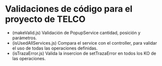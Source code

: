 # Validaciones de código para el proyecto de TELCO
- (makeValid.js) Validación de PopupService cantidad, posición y parámetros.
- (isUsedAllServices.js) Compara el service con el controller, para validar el uso de todas las operaciones definidas.
- (isTrazaError.js) Valida la insercion de setTrazaError en todos los KO de las operaciones.
